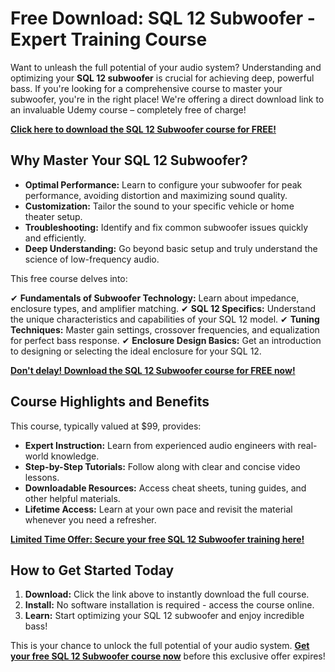 # Free Download: SQL 12 Subwoofer - Expert Training Course

Want to unleash the full potential of your audio system? Understanding and optimizing your **SQL 12 subwoofer** is crucial for achieving deep, powerful bass. If you're looking for a comprehensive course to master your subwoofer, you're in the right place! We're offering a direct download link to an invaluable Udemy course – completely free of charge!

[**Click here to download the SQL 12 Subwoofer course for FREE!**](https://udemywork.com/sql-12-subwoofer)

## Why Master Your SQL 12 Subwoofer?

*   **Optimal Performance:** Learn to configure your subwoofer for peak performance, avoiding distortion and maximizing sound quality.
*   **Customization:** Tailor the sound to your specific vehicle or home theater setup.
*   **Troubleshooting:** Identify and fix common subwoofer issues quickly and efficiently.
*   **Deep Understanding:** Go beyond basic setup and truly understand the science of low-frequency audio.

This free course delves into:

✔ **Fundamentals of Subwoofer Technology:** Learn about impedance, enclosure types, and amplifier matching.
✔ **SQL 12 Specifics:** Understand the unique characteristics and capabilities of your SQL 12 model.
✔ **Tuning Techniques:** Master gain settings, crossover frequencies, and equalization for perfect bass response.
✔ **Enclosure Design Basics:** Get an introduction to designing or selecting the ideal enclosure for your SQL 12.

[**Don't delay! Download the SQL 12 Subwoofer course for FREE now!**](https://udemywork.com/sql-12-subwoofer)

## Course Highlights and Benefits

This course, typically valued at \$99, provides:

*   **Expert Instruction:** Learn from experienced audio engineers with real-world knowledge.
*   **Step-by-Step Tutorials:** Follow along with clear and concise video lessons.
*   **Downloadable Resources:** Access cheat sheets, tuning guides, and other helpful materials.
*   **Lifetime Access:** Learn at your own pace and revisit the material whenever you need a refresher.

[**Limited Time Offer: Secure your free SQL 12 Subwoofer training here!**](https://udemywork.com/sql-12-subwoofer)

## How to Get Started Today

1.  **Download:** Click the link above to instantly download the full course.
2.  **Install:** No software installation is required - access the course online.
3.  **Learn:** Start optimizing your SQL 12 subwoofer and enjoy incredible bass!

This is your chance to unlock the full potential of your audio system. **[Get your free SQL 12 Subwoofer course now](https://udemywork.com/sql-12-subwoofer)** before this exclusive offer expires!
